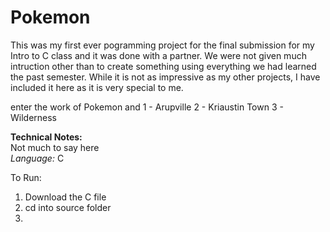 # Pokemon

This was my first ever pogramming project for the final submission for my Intro to C class and it was done with a partner. We were not given much intruction other than to create something using everything we had learned the past semester. While it is not as impressive as my other projects, I have included it here as it is very special to me. 

enter the work of Pokemon and 1 - Arupville
2 - Kriaustin Town
3 - Wilderness

**Technical Notes:** <br/>
Not much to say here<br/>
_Language:_ C

To Run:
1. Download the C file
2. cd into source folder
3. 
